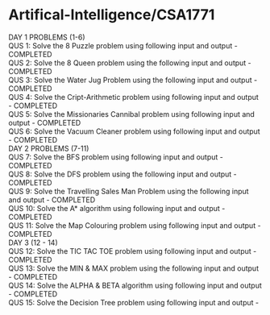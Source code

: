 # Artifical-Intelligence/CSA1771
DAY 1 PROBLEMS (1-6)   
QUS 1: Solve the 8 Puzzle problem using following input and output - COMPLETED   
QUS 2: Solve the 8 Queen problem using the following input and output - COMPLETED   
QUS 3: Solve the Water Jug Problem using the following input and output - COMPLETED   
QUS 4: Solve the Cript-Arithmetic problem using following input and output - COMPLETED   
QUS 5: Solve the Missionaries Cannibal problem using following input and output - COMPLETED   
QUS 6: Solve the Vacuum Cleaner problem using following input and output - COMPLETED   
DAY 2 PROBLEMS (7-11)   
QUS 7: Solve the BFS problem using following input and output - COMPLETED   
QUS 8: Solve the DFS problem using the following input and output - COMPLETED   
QUS 9: Solve the Travelling Sales Man Problem using the following input and output - COMPLETED   
QUS 10: Solve the A* algorithm using following input and output - COMPLETED   
QUS 11: Solve the Map Colouring problem using following input and output - COMPLETED   
DAY 3 (12 - 14)   
QUS 12: Solve the TIC TAC TOE problem using following input and output - COMPLETED   
QUS 13: Solve the MIN & MAX problem using the following input and output - COMPLETED   
QUS 14: Solve the ALPHA & BETA algorithm using following input and output - COMPLETED     
QUS 15:  Solve the Decision Tree problem using following input and output -    
